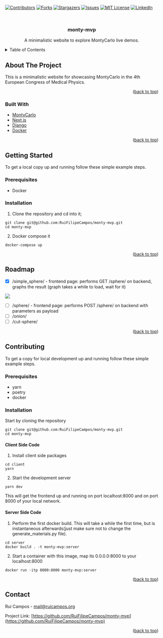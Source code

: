 <div id="top"></div>
<!--
*** Thanks for checking out the Best-README-Template. If you have a suggestion
*** that would make this better, please fork the repo and create a pull request
*** or simply open an issue with the tag "enhancement".
*** Don't forget to give the project a star!
*** Thanks again! Now go create something AMAZING! :D
-->



<!-- PROJECT SHIELDS -->
<!--
*** I'm using markdown "reference style" links for readability.
*** Reference links are enclosed in brackets [ ] instead of parentheses ( ).
*** See the bottom of this document for the declaration of the reference variables
*** for contributors-url, forks-url, etc. This is an optional, concise syntax you may use.
*** https://www.markdownguide.org/basic-syntax/#reference-style-links
-->
[![Contributors][contributors-shield]][contributors-url]
[![Forks][forks-shield]][forks-url]
[![Stargazers][stars-shield]][stars-url]
[![Issues][issues-shield]][issues-url]
[![MIT License][license-shield]][license-url]
[![LinkedIn][linkedin-shield]][linkedin-url]



<!-- PROJECT LOGO -->
<br />
<div align="center">
  <!--
  <a href="https://github.com/RuiFilipeCampos/monty-mvp">
    <img src="images/logo.png" alt="Logo" width="80" height="80">
  </a> -->

<h3 align="center">monty-mvp</h3>

  <p align="center">
    A minimalistic website to explore MontyCarlo live demos.
    <br />
    <!--
    <a href="https://github.com/RuiFilipeCampos/monty-mvp"><strong>Explore the docs »</strong></a>
    <br />
    <br />
    <a href="https://github.com/RuiFilipeCampos/monty-mvp">View Demo</a>
    ·
    <a href="https://github.com/RuiFilipeCampos/monty-mvp/issues">Report Bug</a>
    ·
    <a href="https://github.com/RuiFilipeCampos/monty-mvp/issues">Request Feature</a>
    -->
  </p>
</div>



<!-- TABLE OF CONTENTS -->
<details>
  <summary>Table of Contents</summary>
  <ol>
    <li>
      <a href="#about-the-project">About The Project</a>
      <ul>
        <li><a href="#built-with">Built With</a></li>
      </ul>
    </li>
    <li>
      <a href="#getting-started">Getting Started</a>
      <ul>
        <li><a href="#prerequisites">Prerequisites</a></li>
        <li><a href="#installation">Installation</a></li>
      </ul>
    </li>
    <li><a href="#usage">Usage</a></li>
    <li><a href="#roadmap">Roadmap</a></li>
    <li><a href="#contributing">Contributing</a></li>
    <li><a href="#license">License</a></li>
    <li><a href="#contact">Contact</a></li>
    <li><a href="#acknowledgments">Acknowledgments</a></li>
  </ol>
</details>



<!-- ABOUT THE PROJECT -->
## About The Project

This is a minimalistic website for showcasing MontyCarlo in the 4th European Congress of Medical Physics.



<p align="right">(<a href="#top">back to top</a>)</p>



### Built With

* [MontyCarlo]()
* [Next.js](https://nextjs.org/)
* [Django]()
* [Docker]()

<p align="right">(<a href="#top">back to top</a>)</p>



<!-- GETTING STARTED -->
## Getting Started

To get a local copy up and running follow these simple example steps.


### Prerequisites

- Docker

### Installation

1. Clone the repository and cd into it;

```
git clone git@github.com:RuiFilipeCampos/monty-mvp.git
cd monty-mvp
```

2. Docker compose it

```
docker-compose up
```

<p align="right">(<a href="#top">back to top</a>)</p>



<!-- ROADMAP -->
## Roadmap

- [x] /simple_sphere/ - frontend page: performs GET /sphere/ on backend, graphs the result (graph takes a while to load, wait for it)

![](docs/simple_sphere.gif)

- [ ] /sphere/ - frontend page: performs POST /sphere/ on backend with parameters as payload
- [ ] /onion/
- [ ] /cut-sphere/

<p align="right">(<a href="#top">back to top</a>)</p>

<!-- CONTRIBUTING -->
## Contributing

To get a copy for local development up and running follow these simple example steps.


### Prerequisites

- yarn
- poetry
- docker

### Installation

Start by cloning the repository

```
git clone git@github.com:RuiFilipeCampos/monty-mvp.git
cd monty-mvp
```

#### Client Side Code

1. Install client side packages

```
cd client
yarn
```

2. Start the development server

```
yarn dev
```

This will get the frontend up and running on port localhost:8000 and on port 8000 of your local network. 

#### Server Side Code

1. Perform the first docker build. This will take a while the first time, but is instantaneous afterwards(just make sure not to change the generate_materials.py file). 

```
cd server
docker build . -t monty-mvp:server
```

2. Start a container with this image, map its 0.0.0.0:8000 to your localhost:8000

```
docker run -itp 8000:8000 monty-mvp:server
```

<p align="right">(<a href="#top">back to top</a>)</p>


<!-- CONTACT -->
## Contact

Rui Campos - mail@ruicampos.org

Project Link: [https://github.com/RuiFilipeCampos/monty-mvp](https://github.com/RuiFilipeCampos/monty-mvp)

<p align="right">(<a href="#top">back to top</a>)</p>



<!-- MARKDOWN LINKS & IMAGES -->
<!-- https://www.markdownguide.org/basic-syntax/#reference-style-links -->
[contributors-shield]: https://img.shields.io/github/contributors/RuiFilipeCampos/monty-mvp.svg?style=for-the-badge
[contributors-url]: https://github.com/RuiFilipeCampos/monty-mvp/graphs/contributors
[forks-shield]: https://img.shields.io/github/forks/RuiFilipeCampos/monty-mvp.svg?style=for-the-badge
[forks-url]: https://github.com/RuiFilipeCampos/monty-mvp/network/members
[stars-shield]: https://img.shields.io/github/stars/RuiFilipeCampos/monty-mvp.svg?style=for-the-badge
[stars-url]: https://github.com/RuiFilipeCampos/monty-mvp/stargazers
[issues-shield]: https://img.shields.io/github/issues/RuiFilipeCampos/monty-mvp.svg?style=for-the-badge
[issues-url]: https://github.com/RuiFilipeCampos/monty-mvp/issues
[license-shield]: https://img.shields.io/github/license/RuiFilipeCampos/monty-mvp.svg?style=for-the-badge
[license-url]: https://github.com/RuiFilipeCampos/monty-mvp/blob/master/LICENSE.txt
[linkedin-shield]: https://img.shields.io/badge/-LinkedIn-black.svg?style=for-the-badge&logo=linkedin&colorB=555
[linkedin-url]: https://linkedin.com/in/RuiFilipeCampos
[product-screenshot]: images/screenshot.png
